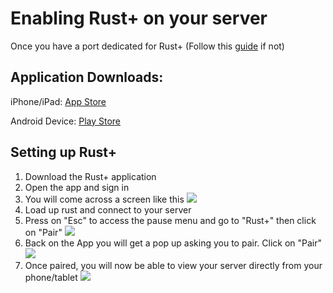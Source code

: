 # Enabling Rust+ on your server

Once you have a port dedicated for Rust+ (Follow this [guide](https://nodebyte.host/kb/rust/article/add-additional-ports) if not)

## Application Downloads:

iPhone/iPad: [App Store](https://apps.apple.com/gb/app/rust/id1487691681)

Android  Device: [Play Store](https://play.google.com/store/apps/details?id=com.facepunch.rust.companion&hl=en)

## Setting up Rust+

1. Download the Rust+ application
2. Open the app and sign in
3. You will come across a screen like this
![](https://nodebyte.host/kb/Rust/RustHome.jpg)
4. Load up rust and connect to your server
5. Press on "Esc" to access the pause menu and go to "Rust+" then click on "Pair"
![](https://nodebyte.host/kb/Rust/rust+_Server.png)
6. Back on the App you will get a pop up asking you to pair. Click on "Pair"
![](https://nodebyte.host/kb/Rust/PairingMobile.jpg)
7. Once paired, you will now be able to view your server directly from your phone/tablet
![](https://nodebyte.host/kb/Rust/RustHomeConnected.png)